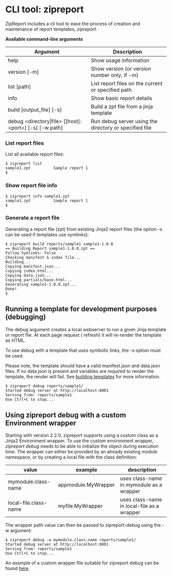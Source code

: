 # CLI tool: zipreport

ZipReport includes a cli tool to ease the process of creation and maintenance of report templates, *zipreport*.

**Available command-line arguments**

| Argument                                                 | Description                                            |
|----------------------------------------------------------|--------------------------------------------------------|
| help                                                     | Show usage information                                 |
| version [-m]                                             | Show version (or version number only, if -m)           |
| list [path]                                              | List report files on the current or specified path     |
| info <file>                                              | Show basic report details                              |
| build <directory> [output_file] [-s]                     | Build a zpt file from a jinja template                 |
| debug <directory\|file> [[host]:\<port\>] [-s] [-w path] | Run debug server using the directory or specified file |

### List report files

List all available report files:

```shell
$ zipreport list
sample1.zpt          Sample report 1
$
```

### Show report file info

```shell
$ zipreport info sample1.zpt
sample1.zpt          Sample report 1
$
```

### Generate a report file

Generating a report file (zpt) from existing Jinja2 report files (the option -s can be used if templates use symlinks):

```shell
$ zipreport build reports/sample1 sample1-1.0.0
== Building Report sample1-1.0.0.zpt ==
Follow Symlinks: False
Checking manifest & index file...
Building...
Copying manifest.json...
Copying index.html...
Copying data.json...
Copying partials/base.html...
Generating sample1-1.0.0.zpt...
Done!
$
```

## Running a template for development purposes (debugging)

The debug argument creates a local webserver to run a given Jinja template or report file. At each page request (
refresh) it will re-render the template as HTML.

To use debug with a template that uses symbolic links, the -s option must be used.

Please note, the template should have a valid manifest.json and data.json files. If no data.json is present and
variables are required to render the template, the render will fail. See [building templates](build_templates.md) for
more information.

```shell
$ zipreport debug reports/sample1/
Started debug server at http://localhost:8001
Serving from: reports/sample1
Use Ctrl+C to stop...
```

## Using zipreport debug with a custom Environment wrapper

Starting with version 2.2.0, zipreport supports using a custom class as a Jinja2 Environment wrapper. To use the custom
environment wrapper, *zipreport debug* needs to be able to initialize the object during execution time. The wrapper can
either
be provided by an already existing module namespace, or by creating a local file with the class definition:

| value                 | example             | description                                |
|-----------------------|---------------------|--------------------------------------------|
| mymodule.class-name   | appmodule.MyWrapper | uses class-name in mymodule as a wrapper   |
| local-file.class-name | myfile.MyWrapper    | uses class-name in local-file as a wrapper |

The wrapper path value can then be passed to zipreport-debug using the -w argument:

```shell
$ zipreport debug -w mymodule.class-name reports/sample1/
Started debug server at http://localhost:8001
Serving from: reports/sample1
Use Ctrl+C to stop...
```

An example of a custom wrapper file suitable for zipreport debug can be found [here](https://github.com/zipreport/zipreport/blob/master/examples/reports/env_wrapper/debug.py). 




